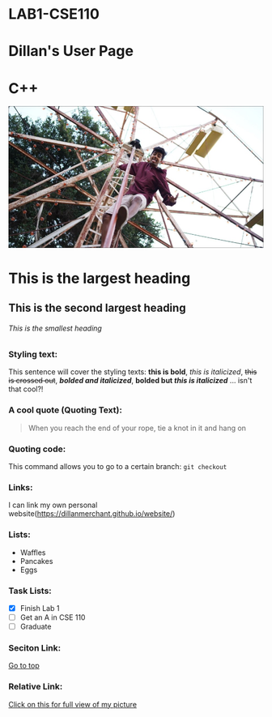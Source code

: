 # LAB1-CSE110
# Dillan's User Page
# C++

![](./picture/Slide3.jpg)

# This is the largest heading
## This is the second largest heading
###### This is the smallest heading

### Styling text:
This sentence will cover the styling texts: **this is bold**, *this is italicized*, ~~this is crossed out~~, ***bolded and italicized***, **bolded but _this is italicized_** ... isn't that cool?!

### A cool quote (Quoting Text): 
> When you reach the end of your rope, tie a knot in it and hang on

### Quoting code:
This command allows you to go to a certain branch: `git checkout`

### Links: 
I can link my own personal website(https://dillanmerchant.github.io/website/)

### Lists: 
- Waffles 
- Pancakes 
- Eggs

### Task Lists: 
- [x] Finish Lab 1 
- [ ] Get an A in CSE 110 
- [ ] Graduate

### Seciton Link:
[Go to top](#LAB1-CSE110)

### Relative Link:
[Click on this for full view of my picture](./picture/Slide3.jpg)
